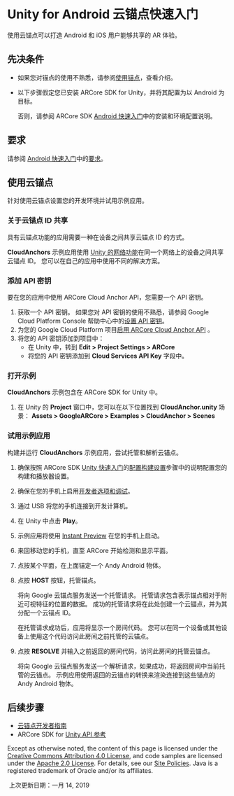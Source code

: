 #      Unity for Android 云锚点快速入门   

使用云锚点可以打造 Android 和 iOS 用户能够共享的 AR 体验。

## 先决条件

- 如果您对锚点的使用不熟悉，请参阅[使用锚点](https://developers.google.cn/ar/develop/developer-guides/anchors?hl=zh-cn)，查看介绍。

- 以下步骤假定您已安装 ARCore SDK for Unity，并将其配置为以 Android 为目标。 

   否则，请参阅 ARCore SDK [Android 快速入门](https://developers.google.cn/ar/develop/unity/quickstart-android?hl=zh-cn)中的安装和环境配置说明。

## 要求

请参阅 [Android 快速入门](https://developers.google.cn/ar/develop/unity/quickstart-android?hl=zh-cn)中的[要求](https://developers.google.cn/ar/develop/unity/quickstart-android?hl=zh-cn#requirements)。

## 使用云锚点

针对使用云锚点设置您的开发环境并试用示例应用。

### 关于云锚点 ID 共享

具有云锚点功能的应用需要一种在设备之间共享云锚点 ID 的方式。

**CloudAnchors** 示例应用使用 [Unity 的网络功能](https://docs.unity3d.com/Manual/UNetOverview.html)在同一个网络上的设备之间共享云锚点 ID。  您可以在自己的应用中使用不同的解决方案。

### 添加 API 密钥

要在您的应用中使用 ARCore Cloud Anchor API，您需要一个 API 密钥。

1. 获取一个 API 密钥。 如果您对 API 密钥的使用不熟悉，请参阅 Google Cloud Platform Console 帮助中心中的[设置 API 密钥](https://support.google.com/cloud/answer/6158862?ref_topic=6262490&hl=zh-cn)。
2. 为您的 Google Cloud Platform 项目[启用 ARCore Cloud Anchor API](https://console.cloud.google.com/apis/library/arcorecloudanchor.googleapis.com?hl=zh-cn)  。
3. 将您的 API 密钥添加到项目中：
   - 在 Unity 中，转到 **Edit > Project Settings > ARCore**
   - 将您的 API 密钥添加到 **Cloud Services API Key** 字段中。

### 打开示例

**CloudAnchors** 示例包含在 ARCore SDK for Unity 中。

1. 在 Unity 的 **Project** 窗口中，您可以在以下位置找到 **CloudAnchor.unity** 场景： 
     **Assets > GoogleARCore > Examples > CloudAnchor > Scenes**

### 试用示例应用

构建并运行 **CloudAnchors** 示例应用，尝试托管和解析云锚点。

1. 确保按照 ARCore SDK [Unity 快速入门](https://developers.google.cn/ar/develop/unity/quickstart-android?hl=zh-cn)的[配置构建设置](https://developers.google.cn/ar/develop/unity/quickstart-android?hl=zh-cn#configure_build_settings)步骤中的说明配置您的构建和播放器设置。

2. 确保在您的手机上启用[开发者选项和调试](https://developer.android.google.cn/studio/debug/dev-options.html?hl=zh-cn)。

3. 通过 USB 将您的手机连接到开发计算机。

4. 在 Unity 中点击 **Play**。

5. 示例应用将使用 [Instant Preview](https://developers.google.cn/ar/develop/unity/instant-preview?hl=zh-cn) 在您的手机上启动。

6. 来回移动您的手机，直至 ARCore 开始检测和显示平面。

7. 点按某个平面，在上面锚定一个 Andy Android 物体。

8. 点按 **HOST** 按钮，托管锚点。

   将向 Google 云锚点服务发送一个托管请求。 托管请求包含表示锚点相对于附近可视特征的位置的数据。 成功的托管请求将在此处创建一个云锚点，并为其分配一个云锚点 ID。

   在托管请求成功后，应用将显示一个房间代码。 您可以在同一个设备或其他设备上使用这个代码访问此房间之前托管的云锚点。

9. 点按 **RESOLVE** 并输入之前返回的房间代码，访问此房间的托管云锚点。

   将向 Google 云锚点服务发送一个解析请求，如果成功，将返回房间中当前托管的云锚点。 示例应用使用返回的云锚点的转换来渲染连接到这些锚点的 Andy Android 物体。

## 后续步骤

- [云锚点开发者指南](https://developers.google.cn/ar/develop/unity/cloud-anchors/developer-guide-unity?hl=zh-cn)
- ARCore SDK for [Unity API 参考](https://developers.google.cn/ar/reference/unity?hl=zh-cn)

Except as otherwise noted, the content of this page is licensed under the [Creative Commons Attribution 4.0 License](https://creativecommons.org/licenses/by/4.0/), and code samples are licensed under the [Apache 2.0 License](https://www.apache.org/licenses/LICENSE-2.0). For details, see our [Site Policies](https://developers.google.cn/terms/site-policies?hl=zh-cn). Java is a registered trademark of Oracle and/or its affiliates.

​              上次更新日期：一月 14, 2019     